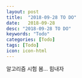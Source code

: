```yaml
---
layout: post
title:  "2018-09-28 TO DO"
date:   2018-09-28
desc: "2018-09-28 TO DO"
keywords: "Todo"
categories: [Todo]
tags: [Todo]
icon: icon-html
---
```


 알고리즘 시험 봄...
 힘내자 
 
